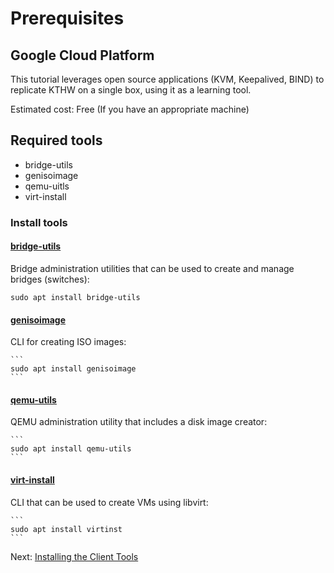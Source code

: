 # Prerequisites

## Google Cloud Platform

This tutorial leverages open source applications (KVM, Keepalived, BIND) to replicate KTHW on a single box, using it as a learning tool.

Estimated cost: Free (If you have an appropriate machine)

## Required tools
* bridge-utils
* genisoimage
* qemu-uitls
* virt-install

### Install tools
  #### [bridge-utils](https://wiki.linuxfoundation.org/networking/bridge)
  Bridge administration utilities that can be used to create and manage bridges (switches):
  
    
    sudo apt install bridge-utils
    
    
  #### [genisoimage](https://wiki.debian.org/genisoimage)
  CLI for creating ISO images:
  
    ```
    sudo apt install genisoimage
    ```
  #### [qemu-utils](https://packages.debian.org/sid/qemu-utils)
  QEMU administration utility that includes a disk image creator:
  
    ```
    sudo apt install qemu-utils
    ```
  #### [virt-install](https://packages.debian.org/sid/virtinst)
  CLI that can be used to create VMs using libvirt:
  
    ```
    sudo apt install virtinst
    ```

Next: [Installing the Client Tools](02-client-tools.md)

